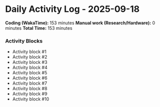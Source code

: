 # Daily Activity Log - 2025-09-18

**Coding (WakaTime):** 153 minutes
**Manual work (Research/Hardware):** 0 minutes
**Total Time:** 153 minutes

### Activity Blocks
- Activity block #1
- Activity block #2
- Activity block #3
- Activity block #4
- Activity block #5
- Activity block #6
- Activity block #7
- Activity block #8
- Activity block #9
- Activity block #10

